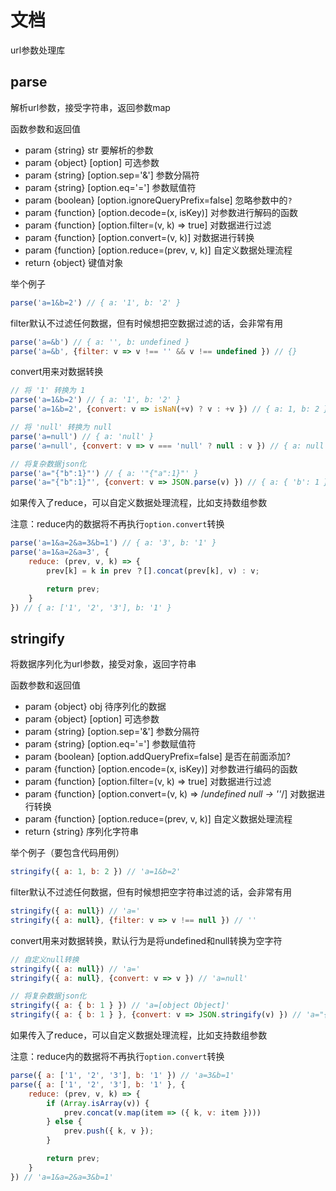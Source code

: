 # 文档
url参数处理库

## parse
解析url参数，接受字符串，返回参数map

函数参数和返回值

- param {string} str 要解析的参数
- param {object} [option] 可选参数
- param {string} [option.sep='&'] 参数分隔符
- param {string} [option.eq='='] 参数赋值符
- param {boolean} [option.ignoreQueryPrefix=false] 忽略参数中的`?`
- param {function} [option.decode=(x, isKey)] 对参数进行解码的函数
- param {function} [option.filter=(v, k) => true] 对数据进行过滤
- param {function} [option.convert=(v, k)] 对数据进行转换
- param {function} [option.reduce=(prev, v, k)] 自定义数据处理流程
- return {object} 键值对象

举个例子

```js
parse('a=1&b=2') // { a: '1', b: '2' }
```

filter默认不过滤任何数据，但有时候想把空数据过滤的话，会非常有用

```js
parse('a=&b') // { a: '', b: undefined }
parse('a=&b', {filter: v => v !== '' && v !== undefined }) // {}
```

convert用来对数据转换

```js
// 将 '1' 转换为 1
parse('a=1&b=2') // { a: '1', b: '2' }
parse('a=1&b=2', {convert: v => isNaN(+v) ? v : +v }) // { a: 1, b: 2 }

// 将 'null' 转换为 null
parse('a=null') // { a: 'null' }
parse('a=null', {convert: v => v === 'null' ? null : v }) // { a: null }

// 将复杂数据json化
parse('a="{"b":1}"') // { a: '"{"a":1}"' }
parse('a="{"b":1}"', {convert: v => JSON.parse(v) }) // { a: { 'b': 1 } }
```

如果传入了reduce，可以自定义数据处理流程，比如支持数组参数

注意：reduce内的数据将不再执行`option.convert`转换

```js
parse('a=1&a=2&a=3&b=1') // { a: '3', b: '1' }
parse('a=1&a=2&a=3', {
    reduce: (prev, v, k) => {
        prev[k] = k in prev ？[].concat(prev[k], v) : v;

        return prev;
    }
}) // { a: ['1', '2', '3'], b: '1' }
```

## stringify
将数据序列化为url参数，接受对象，返回字符串

函数参数和返回值

- param {object} obj 待序列化的数据
- param {object} [option] 可选参数
- param {string} [option.sep='&'] 参数分隔符
- param {string} [option.eq='='] 参数赋值符
- param {boolean} [option.addQueryPrefix=false] 是否在前面添加?
- param {function} [option.encode=(x, isKey)] 对参数进行编码的函数
- param {function} [option.filter=(v, k) => true] 对数据进行过滤
- param {function} [option.convert=(v, k) => /*undefined null -> ''*/] 对数据进行转换
- param {function} [option.reduce=(prev, v, k)] 自定义数据处理流程
- return {string} 序列化字符串

举个例子（要包含代码用例）

```js
stringify({ a: 1, b: 2 }) // 'a=1&b=2'
```

filter默认不过滤任何数据，但有时候想把空字符串过滤的话，会非常有用

```js
stringify({ a: null}) // 'a='
stringify({ a: null}, {filter: v => v !== null }) // ''
```

convert用来对数据转换，默认行为是将undefined和null转换为空字符

```js
// 自定义null转换
stringify({ a: null}) // 'a='
stringify({ a: null}, {convert: v => v }) // 'a=null'

// 将复杂数据json化
stringify({ a: { b: 1 } }) // 'a=[object Object]'
stringify({ a: { b: 1 } }, {convert: v => JSON.stringify(v) }) // 'a="{"b":1}"'
```

如果传入了reduce，可以自定义数据处理流程，比如支持数组参数

注意：reduce内的数据将不再执行`option.convert`转换

```js
parse({ a: ['1', '2', '3'], b: '1' }) // 'a=3&b=1'
parse({ a: ['1', '2', '3'], b: '1' }, {
    reduce: (prev, v, k) => {
        if (Array.isArray(v)) {
            prev.concat(v.map(item => ({ k, v: item })))
        } else {
            prev.push({ k, v });
        }

        return prev;
    }
}) // 'a=1&a=2&a=3&b=1'
```
